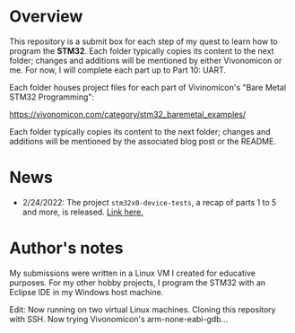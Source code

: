 # Overview
This repository is a submit box for each step of my quest to learn how to program the **STM32**. Each folder typically copies its content to the next folder; changes and additions will be mentioned by either Vivonomicon or me. For now, I will complete each part up to Part 10: UART.

Each folder houses project files for each part of Vivinomicon's "Bare Metal STM32 Programming":

https://vivonomicon.com/category/stm32_baremetal_examples/

Each folder typically copies its content to the next folder; changes and additions will be mentioned by the associated blog post or the README.

# News
- 2/24/2022:  The project `stm32x0-device-tests`, a recap of parts 1 to 5 and more, is released. [Link here.](https://github.com/tainaj/stm32x0-device-tests "STM32x0 Device Tests")

# Author's notes 
My submissions were written in a Linux VM I created for educative purposes. For my other hobby projects, I program the STM32 with an Eclipse IDE in my Windows host machine.

Edit: Now running on two virtual Linux machines. Cloning this repository with SSH. Now trying Vivonomicon's arm-none-eabi-gdb...
